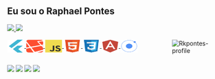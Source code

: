 ## Eu sou o Raphael Pontes 
 <div>
  <a href="https://github.com/rkpontes">
  <img height="180em" src="https://github-readme-stats.vercel.app/api?username=rkpontes&show_icons=true&theme=merko&include_all_commits=true&count_private=true"/>
  <img height="180em" src="https://github-readme-stats.vercel.app/api/top-langs/?username=rkpontes&layout=compact&langs_count=7&theme=merko"/>
</div>
<div style="display: inline_block"><br>
  <img align="center" alt="Rkpontes-Js" height="30" width="40" src="https://raw.githubusercontent.com/devicons/devicon/master/icons/flutter/flutter-plain.svg">
  <img align="center" alt="Rkpontes-Ts" height="30" width="40" src="https://raw.githubusercontent.com/devicons/devicon/master/icons/laravel/laravel-plain.svg">
  <img align="center" alt="Rkpontes-React" height="30" width="40" src="https://raw.githubusercontent.com/devicons/devicon/master/icons/javascript/javascript-original.svg">
  <img align="center" alt="Rkpontes-HTML" height="30" width="40" src="https://raw.githubusercontent.com/devicons/devicon/master/icons/html5/html5-original.svg">
  <img align="center" alt="Rkpontes-CSS" height="30" width="40" src="https://raw.githubusercontent.com/devicons/devicon/master/icons/css3/css3-original.svg">
  <img align="center" alt="Rkpontes-Angular" height="30" width="40" src="https://raw.githubusercontent.com/devicons/devicon/master/icons/angularjs/angularjs-plain.svg">
    <img align="center" alt="Rkpontes-Ionic" height="30" width="40" src="https://raw.githubusercontent.com/devicons/devicon/master/icons/ionic/ionic-original.svg">
  <img align="right" alt="Rkpontes-profile" width="120" src="https://lh3.googleusercontent.com/a-/AOh14GhQv_pTfnCUCnfyF5uUCoJaFDv3WzEfA0mMubXVGg=s600-k-no-rp-mo">
</div>
  
  ##
 
<div> 
  <a href="https://www.youtube.com/raphaelpontes" target="_blank"><img src="https://img.shields.io/badge/YouTube-FF0000?style=for-the-badge&logo=youtube&logoColor=white" target="_blank"></a>
  <a href="https://instagram.com/raphaelkennedy" target="_blank"><img src="https://img.shields.io/badge/-Instagram-%23E4405F?style=for-the-badge&logo=instagram&logoColor=white" target="_blank"></a>
  <a href = "mailto:raphaelkennedy@hotmaail.com"><img src="https://img.shields.io/badge/-Hotmail-%23333?style=for-the-badge&logo=mail.ru&logoColor=white" target="_blank"></a>
  <a href="https://www.linkedin.com/in/raphaelkennedy" target="_blank"><img src="https://img.shields.io/badge/-LinkedIn-%230077B5?style=for-the-badge&logo=linkedin&logoColor=white" target="_blank"></a> 
 
</div>
